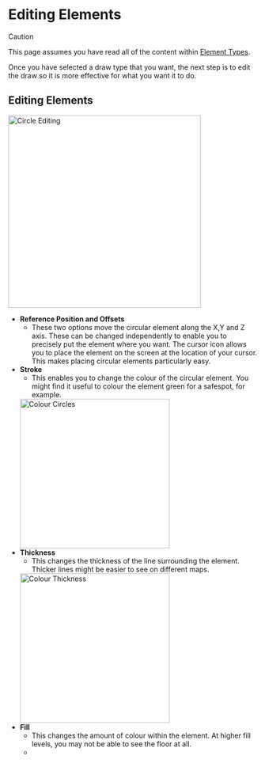 # Editing Elements
> [!caution]
> This page assumes you have read all of the content within 
[Element Types](https://github.com/HairyTofu/Splatoon/blob/17ea0e48e4666727f8fa120c2cbf8ac4a27e12b2/Presets/ELEMENT%20TYPES.md).

Once you have selected a draw type that you want, the next step is to edit the draw so it is more effective for what you want it to do.

## Editing Elements

<img width="389" alt="Circle Editing" src="https://github.com/user-attachments/assets/a52c0ac7-3829-44d3-9418-06191936ef3f">

- **Reference Position and Offsets**
   - These two options move the circular element along the X,Y and Z axis. These can be changed independently to enable you to precisely put the element where you want. The cursor icon allows you to place the element on the screen at the location of your cursor. This makes placing circular elements particularly easy.
- **Stroke**
   - This enables you to change the colour of the circular element. You might find it useful to colour the element green for a safespot, for example.
  <img width="302" alt="Colour Circles" src="https://github.com/user-attachments/assets/aeee2323-53f9-43a3-bf3d-3aca08179d89">
- **Thickness**
   - This changes the thickness of the line surrounding the element. Thicker lines might be easier to see on different maps.
  <img width="302" alt="Colour Thickness" src="https://github.com/user-attachments/assets/7c3738f8-10b2-4a0b-bb44-f76f35fdbbc9">
- **Fill**
   - This changes the amount of colour within the element. At higher fill levels, you may not be able to see the floor at all.
   - 
